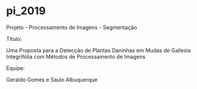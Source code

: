 # pi_2019
Projeto - Processamento de Imagens - Segmentação

Título:

Uma Proposta para a Detecção de Plantas Daninhas em Mudas de Gallesia Integrifólia com Métodos de Processamento de Imagens

Equipe:

Geraldo Gomes e 
Saulo Albuquerque

